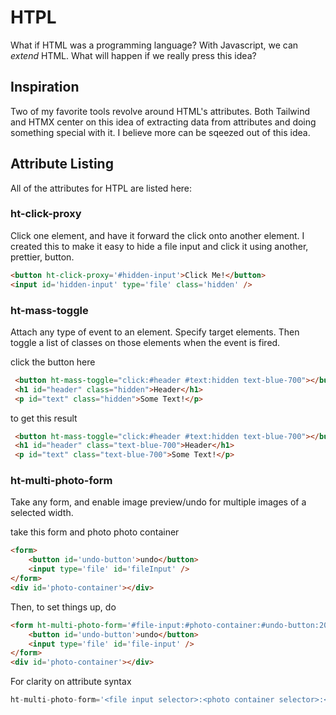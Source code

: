 # HTPL
What if HTML was a programming language? With Javascript, we can *extend* HTML. What will happen if we really press this idea?

## Inspiration
Two of my favorite tools revolve around HTML's attributes. Both Tailwind and HTMX center on this idea of extracting data from attributes and doing something special with it. I believe more can be sqeezed out of this idea.


## Attribute Listing
All of the attributes for HTPL are listed here:

### ht-click-proxy
Click one element, and have it forward the click onto another element. I created this to make it easy to hide a file input and click it using another, prettier, button.
```html
<button ht-click-proxy='#hidden-input'>Click Me!</button>
<input id='hidden-input' type='file' class='hidden' />
```

### ht-mass-toggle
Attach any type of event to an element. Specify target elements. Then toggle a list of classes on those elements when the event is fired.

click the button here
```html
 <button ht-mass-toggle="click:#header #text:hidden text-blue-700"></button>
 <h1 id="header" class="hidden">Header</h1>
 <p id="text" class="hidden">Some Text!</p>
```

to get this result
```html
 <button ht-mass-toggle="click:#header #text:hidden text-blue-700"></button>
 <h1 id="header" class="text-blue-700">Header</h1>
 <p id="text" class="text-blue-700">Some Text!</p>
```


### ht-multi-photo-form
Take any form, and enable image preview/undo for multiple images of a selected width.

take this form and photo photo container
```html
<form>
    <button id='undo-button'>undo</button>
    <input type='file' id='fileInput' />
</form>
<div id='photo-container'></div>
```

Then, to set things up, do
```html
<form ht-multi-photo-form='#file-input:#photo-container:#undo-button:200:flex border rounded'>
    <button id='undo-button'>undo</button>
    <input type='file' id='file-input' />
</form>
<div id='photo-container'></div>
```

For clarity on attribute syntax
```python
ht-multi-photo-form='<file input selector>:<photo container selector>:<undo button selector>:<img width>:css classes which wrap the output images, seperated by spaces.'
```